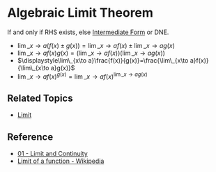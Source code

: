 # Algebraic Limit Theorem

If and only if RHS exists, else [Intermediate Form](Intermediate%20Form.md) or DNE.

* $\displaystyle\lim\_{x\to a}\left(f(x)\pm g(x)\right)=\lim\_{x\to a}f(x)\pm\lim\_{x\to a}g(x)$
* $\displaystyle\lim\_{x\to a}f(x)g(x)=\left(\lim\_{x\to a}f(x)\right)\left(\lim\_{x\to a}g(x)\right)$
* $\displaystyle\lim\_{x\to a}\frac{f(x)}{g(x)}=\frac{\lim\_{x\to a}f(x)}{\lim\_{x\to a}g(x)}$
* $\displaystyle\lim\_{x\to a}f(x)^{g(x)}=\lim\_{x\to a}f(x)^{\lim\_{x\to a}g(x)}$

## Related Topics

* [Limit](Limit.md)

## Reference

* [01 - Limit and Continuity](../../../00%20-%20Summary/SCMA104%20-%20System%20of%20Ordinary%20Differential%20Equations%20and%20Applications%20in%20Medical%20Science/01%20-%20Limit%20and%20Continuity.md)
* [Limit of a function - Wikipedia](https://en.wikipedia.org/wiki/Limit_of_a_function)

